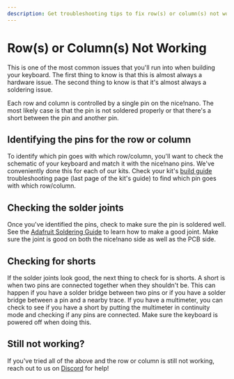 ```yaml
---
description: Get troubleshooting tips to fix row(s) or column(s) not working on your keyboard.
---
```


# Row(s) or Column(s) Not Working

This is one of the most common issues that you'll run into when building your keyboard. The first thing to know is that this is almost always a hardware issue. The second thing to know is that it's almost always a soldering issue.

Each row and column is controlled by a single pin on the nice!nano. The most likely case is that the pin is not soldered properly or that there's a short between the pin and another pin.

## Identifying the pins for the row or column

To identify which pin goes with which row/column, you'll want to check the schematic of your keyboard and match it with the nice!nano pins. We've conveniently done this for each of our kits. Check your kit's [build guide](/build-guides) troubleshooting page (last page of the kit's guide) to find which pin goes with which row/column.

## Checking the solder joints

Once you've identified the pins, check to make sure the pin is soldered well. See the [Adafruit Soldering Guide](https://learn.adafruit.com/adafruit-guide-excellent-soldering/making-a-good-solder-joint) to learn how to make a good joint. Make sure the joint is good on both the nice!nano side as well as the PCB side.

## Checking for shorts

If the solder joints look good, the next thing to check for is shorts. A short is when two pins are connected together when they shouldn't be. This can happen if you have a solder bridge between two pins or if you have a solder bridge between a pin and a nearby trace. If you have a multimeter, you can check to see if you have a short by putting the multimeter in continuity mode and checking if any pins are connected. Make sure the keyboard is powered off when doing this.

## Still not working?

If you've tried all of the above and the row or column is still not working, reach out to us on [Discord](https://typeractive.xyz/discord) for help!
